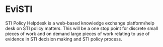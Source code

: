 # EviSTI
STI Policy Helpdesk is a web-based knowledge exchange platform/help desk on STI policy matters. This will be a one stop point for discrete small pieces of work and on demand large pieces of work relating to use of evidence in STI decision making and STI policy process.
